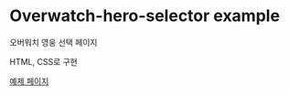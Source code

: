 # Overwatch-hero-selector example
오버워치 영웅 선택 페이지

HTML, CSS로 구현

[예제  페이지](https://plutoin.github.io/overwatch-hero-selector/)
